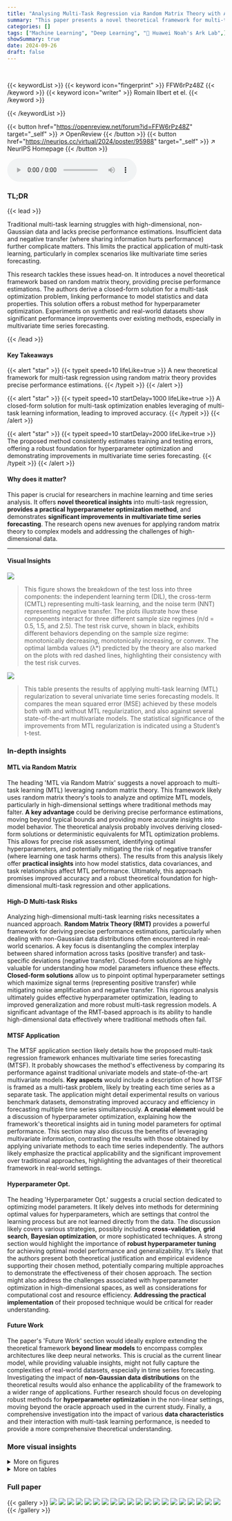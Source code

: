 ```yaml
---
title: "Analysing Multi-Task Regression via Random Matrix Theory with Application to Time Series Forecasting"
summary: "This paper presents a novel theoretical framework for multi-task regression using random matrix theory, offering precise performance estimations and a closed-form solution for optimal hyperparameter t..."
categories: []
tags: ["Machine Learning", "Deep Learning", "🏢 Huawei Noah's Ark Lab",]
showSummary: true
date: 2024-09-26
draft: false
---
```


<br>

{{< keywordList >}}
{{< keyword icon="fingerprint" >}} FFW6rPz48Z {{< /keyword >}}
{{< keyword icon="writer" >}} Romain Ilbert et el. {{< /keyword >}}
 
{{< /keywordList >}}

{{< button href="https://openreview.net/forum?id=FFW6rPz48Z" target="_self" >}}
↗ OpenReview
{{< /button >}}
{{< button href="https://neurips.cc/virtual/2024/poster/95988" target="_self" >}}
↗ NeurIPS Homepage
{{< /button >}}


<audio controls>
    <source src="https://ai-paper-reviewer.com/FFW6rPz48Z/podcast.wav" type="audio/wav">
    Your browser does not support the audio element.
</audio>


### TL;DR


{{< lead >}}

Traditional multi-task learning struggles with high-dimensional, non-Gaussian data and lacks precise performance estimations.  Insufficient data and negative transfer (where sharing information hurts performance) further complicate matters. This limits the practical application of multi-task learning, particularly in complex scenarios like multivariate time series forecasting.

This research tackles these issues head-on.  It introduces a novel theoretical framework based on random matrix theory, providing precise performance estimations.  The authors derive a closed-form solution for a multi-task optimization problem, linking performance to model statistics and data properties.  This solution offers a robust method for hyperparameter optimization.  Experiments on synthetic and real-world datasets show significant performance improvements over existing methods, especially in multivariate time series forecasting.

{{< /lead >}}


#### Key Takeaways

{{< alert "star" >}}
{{< typeit speed=10 lifeLike=true >}} A new theoretical framework for multi-task regression using random matrix theory provides precise performance estimations. {{< /typeit >}}
{{< /alert >}}

{{< alert "star" >}}
{{< typeit speed=10 startDelay=1000 lifeLike=true >}} A closed-form solution for multi-task optimization enables leveraging of multi-task learning information, leading to improved accuracy. {{< /typeit >}}
{{< /alert >}}

{{< alert "star" >}}
{{< typeit speed=10 startDelay=2000 lifeLike=true >}} The proposed method consistently estimates training and testing errors, offering a robust foundation for hyperparameter optimization and demonstrating improvements in multivariate time series forecasting. {{< /typeit >}}
{{< /alert >}}

#### Why does it matter?
This paper is crucial for researchers in machine learning and time series analysis. It offers **novel theoretical insights** into multi-task regression, **provides a practical hyperparameter optimization method**, and demonstrates **significant improvements in multivariate time series forecasting**.  The research opens new avenues for applying random matrix theory to complex models and addressing the challenges of high-dimensional data.

------
#### Visual Insights



![](https://ai-paper-reviewer.com/FFW6rPz48Z/figures_6_1.jpg)

> This figure shows the breakdown of the test loss into three components: the independent learning term (DIL), the cross-term (CMTL) representing multi-task learning, and the noise term (NNT) representing negative transfer.  The plots illustrate how these components interact for three different sample size regimes (n/d = 0.5, 1.5, and 2.5).  The test risk curve, shown in black, exhibits different behaviors depending on the sample size regime: monotonically decreasing, monotonically increasing, or convex.  The optimal lambda values (λ*) predicted by the theory are also marked on the plots with red dashed lines, highlighting their consistency with the test risk curves.





![](https://ai-paper-reviewer.com/FFW6rPz48Z/tables_9_1.jpg)

> This table presents the results of applying multi-task learning (MTL) regularization to several univariate time series forecasting models.  It compares the mean squared error (MSE) achieved by these models both with and without MTL regularization, and also against several state-of-the-art multivariate models.  The statistical significance of the improvements from MTL regularization is indicated using a Student’s t-test.





### In-depth insights


#### MTL via Random Matrix
The heading 'MTL via Random Matrix' suggests a novel approach to multi-task learning (MTL) leveraging random matrix theory.  This framework likely uses random matrix theory's tools to analyze and optimize MTL models, particularly in high-dimensional settings where traditional methods may falter.  **A key advantage** could be deriving precise performance estimations, moving beyond typical bounds and providing more accurate insights into model behavior.  The theoretical analysis probably involves deriving closed-form solutions or deterministic equivalents for MTL optimization problems.  This allows for precise risk assessment, identifying optimal hyperparameters, and potentially mitigating the risk of negative transfer (where learning one task harms others). The results from this analysis likely offer **practical insights** into how model statistics, data covariances, and task relationships affect MTL performance.  Ultimately, this approach promises improved accuracy and a robust theoretical foundation for high-dimensional multi-task regression and other applications.

#### High-D Multi-task Risks
Analyzing high-dimensional multi-task learning risks necessitates a nuanced approach.  **Random Matrix Theory (RMT)** provides a powerful framework for deriving precise performance estimations, particularly when dealing with non-Gaussian data distributions often encountered in real-world scenarios.  A key focus is disentangling the complex interplay between shared information across tasks (positive transfer) and task-specific deviations (negative transfer).  Closed-form solutions are highly valuable for understanding how model parameters influence these effects. **Closed-form solutions** allow us to pinpoint optimal hyperparameter settings which maximize signal terms (representing positive transfer) while mitigating noise amplification and negative transfer. This rigorous analysis ultimately guides effective hyperparameter optimization, leading to improved generalization and more robust multi-task regression models. A significant advantage of the RMT-based approach is its ability to handle high-dimensional data effectively where traditional methods often fail.

#### MTSF Application
The MTSF application section likely details how the proposed multi-task regression framework enhances multivariate time series forecasting (MTSF).  It probably showcases the method's effectiveness by comparing its performance against traditional univariate models and state-of-the-art multivariate models. **Key aspects** would include a description of how MTSF is framed as a multi-task problem, likely by treating each time series as a separate task.  The application might detail experimental results on various benchmark datasets, demonstrating improved accuracy and efficiency in forecasting multiple time series simultaneously.  **A crucial element** would be a discussion of hyperparameter optimization, explaining how the framework's theoretical insights aid in tuning model parameters for optimal performance. This section may also discuss the benefits of leveraging multivariate information, contrasting the results with those obtained by applying univariate methods to each time series independently.  The authors likely emphasize the practical applicability and the significant improvement over traditional approaches, highlighting the advantages of their theoretical framework in real-world settings.

#### Hyperparameter Opt.
The heading 'Hyperparameter Opt.' suggests a crucial section dedicated to optimizing model parameters.  It likely delves into methods for determining optimal values for hyperparameters, which are settings that control the learning process but are not learned directly from the data.  The discussion likely covers various strategies, possibly including **cross-validation**, **grid search**, **Bayesian optimization**, or more sophisticated techniques.  A strong section would highlight the importance of **robust hyperparameter tuning** for achieving optimal model performance and generalizability.  It's likely that the authors present both theoretical justification and empirical evidence supporting their chosen method, potentially comparing multiple approaches to demonstrate the effectiveness of their chosen approach. The section might also address the challenges associated with hyperparameter optimization in high-dimensional spaces, as well as considerations for computational cost and resource efficiency. **Addressing the practical implementation** of their proposed technique would be critical for reader understanding.

#### Future Work
The paper's 'Future Work' section would ideally explore extending the theoretical framework **beyond linear models** to encompass complex architectures like deep neural networks.  This is crucial as the current linear model, while providing valuable insights, might not fully capture the complexities of real-world datasets, especially in time series forecasting.  Investigating the impact of **non-Gaussian data distributions** on the theoretical results would also enhance the applicability of the framework to a wider range of applications.  Further research should focus on developing robust methods for **hyperparameter optimization** in the non-linear settings, moving beyond the oracle approach used in the current study.  Finally, a comprehensive investigation into the impact of various **data characteristics** and their interaction with multi-task learning performance, is needed to provide a more comprehensive theoretical understanding.


### More visual insights

<details>
<summary>More on figures
</summary>


![](https://ai-paper-reviewer.com/FFW6rPz48Z/figures_6_2.jpg)

> This figure compares the empirical and theoretical mean squared error (MSE) for both training and testing data across various values of the regularization parameter λ and different levels of task similarity (α). The smooth curves represent the theoretical MSE calculated using the proposed random matrix theory-based framework, while the corresponding curves with the same color show the empirical MSE obtained from experiments. The close alignment between the theoretical and empirical results confirms the accuracy of the proposed framework, particularly in estimating the optimal value of λ.


![](https://ai-paper-reviewer.com/FFW6rPz48Z/figures_7_1.jpg)

> This figure compares the theoretical and empirical Mean Squared Errors (MSE) for training and testing data across a range of regularization parameter (lambda) values.  The close agreement between the theoretical predictions and empirical results validates the accuracy of the theoretical model developed in the paper. The experiment uses the first two channels of a dataset as two separate tasks, with 144 features (d=144), 95 samples for training, and 42 for testing.


![](https://ai-paper-reviewer.com/FFW6rPz48Z/figures_27_1.jpg)

> This figure shows the results of applying the proposed optimization method to the PatchTST baseline model on three different datasets (ETTh1, ETTh2, and Weather) and four different forecasting horizons (96, 192, 336, and 720).  Each subplot represents a different dataset and horizon. The x-axis represents the lambda values, and the y-axis represents the average Mean Squared Error (MSE). Multiple lines are plotted within each subplot, each corresponding to different gamma values. The plots illustrate how the optimal lambda value changes across various datasets, horizons, and gamma values, highlighting the effectiveness of the proposed method in finding optimal hyperparameters.


![](https://ai-paper-reviewer.com/FFW6rPz48Z/figures_28_1.jpg)

> This figure shows the results of the proposed optimization method applied to the PatchTST baseline model on three different datasets (ETTh1, ETTh2, and Weather) and four different forecasting horizons (96, 192, 336, and 720).  Each subfigure represents a dataset and horizon, showcasing the average mean squared error (MSE) across three different random seeds, with varying values of gamma (γ) and lambda (λ). The plot illustrates the impact of these hyperparameters on the model's performance, allowing for the identification of optimal values that minimize error for each specific scenario.


![](https://ai-paper-reviewer.com/FFW6rPz48Z/figures_29_1.jpg)

> This figure visualizes the results of applying the proposed optimization method to the PatchTST baseline model. It shows the average MSE achieved across three different random seeds for various combinations of gamma (γ) and lambda (λ) hyperparameters.  The results are presented separately for three datasets (ETTh1, ETTh2, Weather) and four forecast horizons (96, 192, 336, 720). Each plot allows for a comparison of performance across different values of γ and λ, aiding in the identification of optimal hyperparameter settings for each scenario.


</details>




<details>
<summary>More on tables
</summary>


![](https://ai-paper-reviewer.com/FFW6rPz48Z/tables_25_1.jpg)
> This table presents the results of applying multi-task learning (MTL) regularization to several univariate time series forecasting models.  It compares the mean squared error (MSE) of these models with and without MTL regularization across different datasets and forecasting horizons.  Statistical significance (p<0.05) is indicated using asterisks, and the best performing models for each row are highlighted in bold.

![](https://ai-paper-reviewer.com/FFW6rPz48Z/tables_26_1.jpg)
> This table presents the results of applying multi-task learning (MTL) with regularization to several univariate time series forecasting models.  It compares the Mean Squared Error (MSE) achieved by these models both with and without MTL regularization, and also against state-of-the-art multivariate models.  The results are shown for various datasets and forecasting horizons, and statistical significance testing is used to highlight the benefits of MTL regularization.

</details>




### Full paper

{{< gallery >}}
<img src="https://ai-paper-reviewer.com/FFW6rPz48Z/1.png" class="grid-w50 md:grid-w33 xl:grid-w25" />
<img src="https://ai-paper-reviewer.com/FFW6rPz48Z/2.png" class="grid-w50 md:grid-w33 xl:grid-w25" />
<img src="https://ai-paper-reviewer.com/FFW6rPz48Z/3.png" class="grid-w50 md:grid-w33 xl:grid-w25" />
<img src="https://ai-paper-reviewer.com/FFW6rPz48Z/4.png" class="grid-w50 md:grid-w33 xl:grid-w25" />
<img src="https://ai-paper-reviewer.com/FFW6rPz48Z/5.png" class="grid-w50 md:grid-w33 xl:grid-w25" />
<img src="https://ai-paper-reviewer.com/FFW6rPz48Z/6.png" class="grid-w50 md:grid-w33 xl:grid-w25" />
<img src="https://ai-paper-reviewer.com/FFW6rPz48Z/7.png" class="grid-w50 md:grid-w33 xl:grid-w25" />
<img src="https://ai-paper-reviewer.com/FFW6rPz48Z/8.png" class="grid-w50 md:grid-w33 xl:grid-w25" />
<img src="https://ai-paper-reviewer.com/FFW6rPz48Z/9.png" class="grid-w50 md:grid-w33 xl:grid-w25" />
<img src="https://ai-paper-reviewer.com/FFW6rPz48Z/10.png" class="grid-w50 md:grid-w33 xl:grid-w25" />
<img src="https://ai-paper-reviewer.com/FFW6rPz48Z/11.png" class="grid-w50 md:grid-w33 xl:grid-w25" />
<img src="https://ai-paper-reviewer.com/FFW6rPz48Z/12.png" class="grid-w50 md:grid-w33 xl:grid-w25" />
<img src="https://ai-paper-reviewer.com/FFW6rPz48Z/13.png" class="grid-w50 md:grid-w33 xl:grid-w25" />
<img src="https://ai-paper-reviewer.com/FFW6rPz48Z/14.png" class="grid-w50 md:grid-w33 xl:grid-w25" />
<img src="https://ai-paper-reviewer.com/FFW6rPz48Z/15.png" class="grid-w50 md:grid-w33 xl:grid-w25" />
<img src="https://ai-paper-reviewer.com/FFW6rPz48Z/16.png" class="grid-w50 md:grid-w33 xl:grid-w25" />
<img src="https://ai-paper-reviewer.com/FFW6rPz48Z/17.png" class="grid-w50 md:grid-w33 xl:grid-w25" />
<img src="https://ai-paper-reviewer.com/FFW6rPz48Z/18.png" class="grid-w50 md:grid-w33 xl:grid-w25" />
<img src="https://ai-paper-reviewer.com/FFW6rPz48Z/19.png" class="grid-w50 md:grid-w33 xl:grid-w25" />
<img src="https://ai-paper-reviewer.com/FFW6rPz48Z/20.png" class="grid-w50 md:grid-w33 xl:grid-w25" />
{{< /gallery >}}